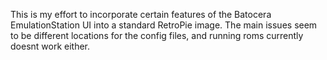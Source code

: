 This is my effort to incorporate certain features of the Batocera EmulationStation UI into a standard RetroPie image. The main issues seem to be different locations for the config files, and running roms currently doesnt work either. 
